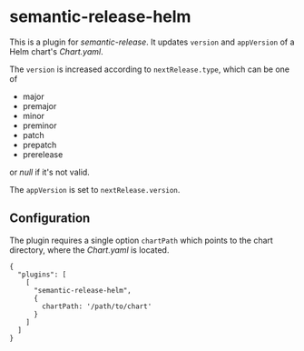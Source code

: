 # semantic-release-helm

This is a plugin for _semantic-release_.
It updates `version` and `appVersion` of a Helm chart's _Chart.yaml_. 

The `version` is increased according to `nextRelease.type`,
which can be one of

- major
- premajor
- minor
- preminor
- patch
- prepatch
- prerelease

or _null_ if it's not valid.

The `appVersion` is set to `nextRelease.version`.

## Configuration

The plugin requires a single option `chartPath`
which points to the chart directory,
where the _Chart.yaml_ is located.

```
{
  "plugins": [
    [
      "semantic-release-helm",
      {
        chartPath: '/path/to/chart'
      }
    ]
  ]
}
```
